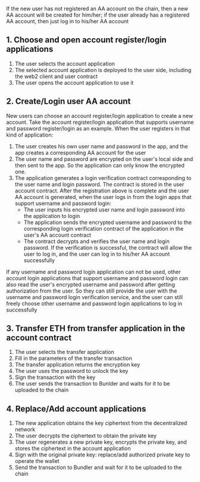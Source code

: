 If the new user has not registered an AA account on the chain, then a new AA account will be created for him/her; if the user already has a registered AA account, then just log in to his/her AA account
## 1. Choose and open account register/login applications

1. The user selects the account application
2. The selected account application is deployed to the user side, including the web2 client and user contract
3. The user opens the account application to use it

## 2. Create/Login user AA account
New users can choose an account register/login application to create a new account. Take the account register/login application that supports username and password register/login as an example. When the user registers in that kind of application:

1. The user creates his own user name and password in the app, and the app creates a corresponding AA account for the user
2. The user name and password are encrypted on the user's local side and then sent to the app. So the application can only know the encrypted one.
3. The application generates a login verification contract corresponding to the user name and login password. The contract is stored in the user account contract.
   After the registration above is complete and the user AA account is generated, when the user logs in from the login apps that support username and password login:
   - The user inputs his encrypted user name and login password into the application to login
   - The application sends the encrypted username and password to the corresponding login verification contract of the application in the user's AA account contract
   - The contract decrypts and verifies the user name and login password. If the verification is successful, the contract will allow the user to log in, and the user can log in to his/her AA account successfully

If any username and password login application can not be used, other account login applications that support username and password login can also read the user's encrypted username and password after getting authorization from the user. So they can still provide the user with the username and password login verification service, and the user can still freely choose other username and password login applications to log in successfully

## 3. Transfer ETH from transfer application in the account contract

1. The user selects the transfer application
2. Fill in the parameters of the transfer transaction
3. The transfer application returns the encryption key
4. The user uses the password to unlock the key
5. Sign the transaction with the key
6. The user sends the transaction to Bunlder and waits for it to be uploaded to the chain

## 4. Replace/Add account applications

1. The new application obtains the key ciphertext from the decentralized network
2. The user decrypts the ciphertext to obtain the private key
3. The user regenerates a new private key, encrypts the private key, and stores the ciphertext in the account application
4. Sign with the original private key: replace/add authorized private key to operate the wallet
5. Send the transaction to Bundler and wait for it to be uploaded to the chain
